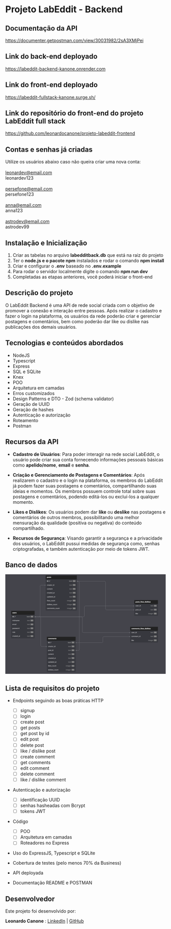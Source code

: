 # Projeto LabEddit - Backend

## Documentação da API
https://documenter.getpostman.com/view/30031982/2sA3XMjPei

## Link do back-end deployado
https://labeddit-backend-kanone.onrender.com

## Link do front-end deployado
https://labeddit-fullstack-kanone.surge.sh/

## Link do repositório do front-end do projeto LabEddit full stack
https://github.com/leonardocanone/projeto-labeddit-frontend

## Contas e senhas já criadas
Utilize os usuários abaixo caso não queira criar uma nova conta:
<br><br>
leonardev@email.com
<br>
leonardev123
<br><br>
persefone@email.com
<br>
persefone123
<br><br>
anna@email.com
<br>
anna123
<br><br>
astrodev@email.com
<br>
astrodev99

## Instalação e Inicialização 
1. Criar as tabelas no arquivo **labedditback.db** que está na raiz do projeto
2. Ter o **node.js e o pacote npm** instalados e rodar o comando **npm install**
3. Criar e configurar o **.env** baseado no **.env.example**
4. Para rodar o servidor localmente digite o comando **npm run dev**
5. Completadas as etapas anteriores, você poderá iniciar o front-end

## Descrição do projeto

O LabEddit Backend é uma API de rede social criada com o objetivo de promover a conexão e interação entre pessoas. Após realizar o cadastro e fazer o login na plataforma, os usuários da rede poderão criar e gerenciar postagens e comentários, bem como poderão dar like ou dislike nas publicações dos demais usuários.

## Tecnologias e conteúdos abordados
- NodeJS
- Typescript
- Express
- SQL e SQLite
- Knex
- POO
- Arquitetura em camadas
- Erros customizados
- Design Patterns e DTO - Zod (schema validator)
- Geração de UUID
- Geração de hashes
- Autenticação e autorização
- Roteamento
- Postman

## Recursos da API

- **Cadastro de Usuários**: Para poder interagir na rede social LabEddit, o usuário pode criar sua conta fornecendo informações pessoais básicas como **apelido/nome**, **email** e **senha**.

- **Criação e Gerenciamento de Postagens e Comentários**: Após realizarem o cadastro e o login na plataforma, os membros do LabEddit já podem fazer suas postagens e comentários, compartilhando suas ideias e momentos. Os membros possuem controle total sobre suas postagens e comentários, podendo editá-los ou excluí-los a qualquer momento.

- **Likes e Dislikes**: Os usuários podem dar **like** ou **deslike** nas postagens e comentários de outros membros, possibilitando uma melhor mensuração da qualidade (positiva ou negativa) do conteúdo compartilhado.

- **Recursos de Segurança**: Visando garantir a segurança e a privacidade dos usuários, o LabEddit pussui medidas de segurança como, senhas criptografadas, e também autenticação por meio de tokens JWT.

## Banco de dados
![Estrutura do Banco de dados](./src/images/estrutura-banco-de-dados.png)

## Lista de requisitos do projeto

- Endpoints seguindo as boas práticas HTTP
    - [ ]  signup
    - [ ]  login
    - [ ]  create post
    - [ ]  get posts
    - [ ]  get post by id
    - [ ]  edit post
    - [ ]  delete post
    - [ ]  like / dislike post
    - [ ]  create comment
    - [ ]  get comments
    - [ ]  edit comment
    - [ ]  delete comment
    - [ ]  like / dislike comment

- Autenticação e autorização
    - [ ]  identificação UUID
    - [ ]  senhas hasheadas com Bcrypt
    - [ ]  tokens JWT
 
 - Código
    - [ ]  POO
    - [ ]  Arquitetura em camadas
    - [ ]  Roteadores no Express

- Uso do ExpressJS, Typescript e SQLite

- Cobertura de testes (pelo menos 70% da Business)

- API deployada

- Documentação README e POSTMAN 

## Desenvolvedor
Este projeto foi desenvolvido por:

**Leonardo Canone** : [LinkedIn](https://www.linkedin.com/in/leonardocanone/) | [GitHub](https://github.com/leonardocanone)
